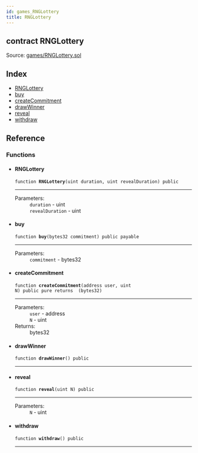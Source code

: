 ```yaml
---
id: games_RNGLottery
title: RNGLottery
---
```


<div class="contract-doc"><div class="contract"><h2 class="contract-header"><span class="contract-kind">contract</span> RNGLottery</h2><div class="source">Source: <a href="https://github.com/FriendlyUser/solidity-smart-contracts//blob/v0.2.0/contracts/games/RNGLottery.sol" target="_blank">games/RNGLottery.sol</a></div></div><div class="index"><h2>Index</h2><ul><li><a href="games_RNGLottery.html#RNGLottery">RNGLottery</a></li><li><a href="games_RNGLottery.html#buy">buy</a></li><li><a href="games_RNGLottery.html#createCommitment">createCommitment</a></li><li><a href="games_RNGLottery.html#drawWinner">drawWinner</a></li><li><a href="games_RNGLottery.html#reveal">reveal</a></li><li><a href="games_RNGLottery.html#withdraw">withdraw</a></li></ul></div><div class="reference"><h2>Reference</h2><div class="functions"><h3>Functions</h3><ul><li><div class="item function"><span id="RNGLottery" class="anchor-marker"></span><h4 class="name">RNGLottery</h4><div class="body"><code class="signature">function <strong>RNGLottery</strong><span>(uint duration, uint revealDuration) </span><span>public </span></code><hr/><dl><dt><span class="label-parameters">Parameters:</span></dt><dd><div><code>duration</code> - uint</div><div><code>revealDuration</code> - uint</div></dd></dl></div></div></li><li><div class="item function"><span id="buy" class="anchor-marker"></span><h4 class="name">buy</h4><div class="body"><code class="signature">function <strong>buy</strong><span>(bytes32 commitment) </span><span>public </span><span>payable </span></code><hr/><dl><dt><span class="label-parameters">Parameters:</span></dt><dd><div><code>commitment</code> - bytes32</div></dd></dl></div></div></li><li><div class="item function"><span id="createCommitment" class="anchor-marker"></span><h4 class="name">createCommitment</h4><div class="body"><code class="signature">function <strong>createCommitment</strong><span>(address user, uint N) </span><span>public </span><span>pure </span><span>returns  (bytes32) </span></code><hr/><dl><dt><span class="label-parameters">Parameters:</span></dt><dd><div><code>user</code> - address</div><div><code>N</code> - uint</div></dd><dt><span class="label-return">Returns:</span></dt><dd>bytes32</dd></dl></div></div></li><li><div class="item function"><span id="drawWinner" class="anchor-marker"></span><h4 class="name">drawWinner</h4><div class="body"><code class="signature">function <strong>drawWinner</strong><span>() </span><span>public </span></code><hr/></div></div></li><li><div class="item function"><span id="reveal" class="anchor-marker"></span><h4 class="name">reveal</h4><div class="body"><code class="signature">function <strong>reveal</strong><span>(uint N) </span><span>public </span></code><hr/><dl><dt><span class="label-parameters">Parameters:</span></dt><dd><div><code>N</code> - uint</div></dd></dl></div></div></li><li><div class="item function"><span id="withdraw" class="anchor-marker"></span><h4 class="name">withdraw</h4><div class="body"><code class="signature">function <strong>withdraw</strong><span>() </span><span>public </span></code><hr/></div></div></li></ul></div></div></div>
